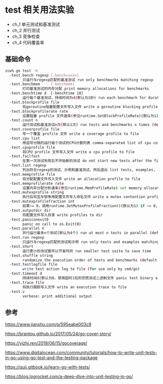 # test 相关用法实验

- ch_1 单元测试和基准测试
- ch_2 并行测试
- ch_3 竞争检查
- ch_4 代码覆盖率

## 基础命令
```bash
zcw% go test -H
  -test.bench regexp [-bench=xxxx]
        只运行与regexp匹配的基准测试 run only benchmarks matching regexp
  -test.benchmem     [-benchmem]
        打印基准测试的内存分配 print memory allocations for benchmarks
  -test.benchtime d  [-benchtime 10]
        运行每个基准测试，持续时间为d(默认为1秒) run each benchmark for duration d (default 1s)
  -test.blockprofile file
        将goroutine阻塞配置文件写入文件 write a goroutine blocking profile to file
  -test.blockprofilerate rate
        设置阻塞 profile 文件速率(参见runtime.SetBlockProfileRate)(默认为1) set blocking profile rate (see runtime.SetBlockProfileRate) (default 1)
  -test.count n
        运行测试和基准测试n次(默认1次) run tests and benchmarks n times (default 1)
  -test.coverprofile file
        写一个覆盖 profile 文件 write a coverage profile to file
  -test.cpu list
        用逗号分隔的运行每个测试的CPU计数列表 comma-separated list of cpu counts to run each test with
  -test.cpuprofile file
        将CPU profile 文件写入文件 write a cpu profile to file
  -test.failfast
        在第一次测试失败后不开始新的测试 do not start new tests after the first test failure
  -test.list regexp
        列出符合regexp的测试、示例和基准测试，然后退出 list tests, examples, and benchmarks matching regexp then exit
  -test.memprofile file
        将分配配置文件写入文件 write an allocation profile to file
  -test.memprofilerate rate
        设置内存分配分析速率(参见runtime.MemProfileRate) set memory allocation profiling rate (see runtime.MemProfileRate)
  -test.mutexprofile string
        执行后将互斥锁争用配置文件写入命名文件 write a mutex contention profile to the named file after execution
  -test.mutexprofilefraction int
        如果>= 0，调用runtime.SetMutexProfileFraction()(默认为1) if >= 0, calls runtime.SetMutexProfileFraction() (default 1)
  -test.outputdir dir
        将配置文件写入目录 write profiles to dir
  -test.paniconexit0
        panic on call to os.Exit(0)
  -test.parallel n
        并行运行最多n个测试(默认为4个) run at most n tests in parallel (default 4)
  -test.run regexp
        只运行与regexp匹配的测试和示例 run only tests and examples matching regexp
  -test.short
        运行更小的测试套件以节省时间 run smaller test suite to save time
  -test.shuffle string
        randomize the execution order of tests and benchmarks (default "off")
  -test.testlogfile file
        write test action log to file (for use only by cmd/go)
  -test.timeout d
        持续时间d(默认为0，禁用超时)后的恐慌测试二进制文件 panic test binary after duration d (default 0, timeout disabled)
  -test.trace file
        将执行跟踪写入文件 write an execution trace to file
  -test.v
        verbose: print additional output
```

## 参考
https://www.jianshu.com/p/595eabe003c9

https://brantou.github.io/2017/05/24/go-cover-story/

https://yizhi.ren/2019/06/15/gocoverage/

https://www.digitalocean.com/community/tutorials/how-to-write-unit-tests-in-go-using-go-test-and-the-testing-package

https://quii.gitbook.io/learn-go-with-tests/

https://blog.logrocket.com/a-deep-dive-into-unit-testing-in-go/